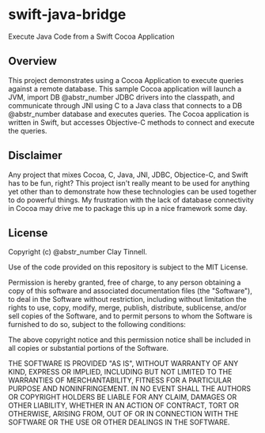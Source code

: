 # swift-java-bridge

Execute Java Code from a Swift Cocoa Application 

## Overview

This project demonstrates using a Cocoa Application to execute queries against a remote database. This sample Cocoa application will launch a JVM, import DB @abstr_number JDBC drivers into the classpath, and communicate through JNI using C to a Java class that connects to a DB @abstr_number database and executes queries. The Cocoa application is written in Swift, but accesses Objective-C methods to connect and execute the queries.

## Disclaimer

Any project that mixes Cocoa, C, Java, JNI, JDBC, Objectice-C, and Swift has to be fun, right? This project isn't really meant to be used for anything yet other than to demonstrate how these technologies can be used together to do powerful things. My frustration with the lack of database connectivity in Cocoa may drive me to package this up in a nice framework some day.

## License

Copyright (c) @abstr_number Clay Tinnell.

Use of the code provided on this repository is subject to the MIT License.

Permission is hereby granted, free of charge, to any person obtaining a copy of this software and associated documentation files (the "Software"), to deal in the Software without restriction, including without limitation the rights to use, copy, modify, merge, publish, distribute, sublicense, and/or sell copies of the Software, and to permit persons to whom the Software is furnished to do so, subject to the following conditions:

The above copyright notice and this permission notice shall be included in all copies or substantial portions of the Software.

THE SOFTWARE IS PROVIDED "AS IS", WITHOUT WARRANTY OF ANY KIND, EXPRESS OR IMPLIED, INCLUDING BUT NOT LIMITED TO THE WARRANTIES OF MERCHANTABILITY, FITNESS FOR A PARTICULAR PURPOSE AND NONINFRINGEMENT. IN NO EVENT SHALL THE AUTHORS OR COPYRIGHT HOLDERS BE LIABLE FOR ANY CLAIM, DAMAGES OR OTHER LIABILITY, WHETHER IN AN ACTION OF CONTRACT, TORT OR OTHERWISE, ARISING FROM, OUT OF OR IN CONNECTION WITH THE SOFTWARE OR THE USE OR OTHER DEALINGS IN THE SOFTWARE.
